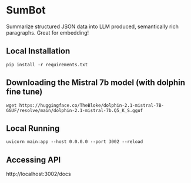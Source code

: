 # SumBot
Summarize structured JSON data into LLM produced, semantically rich paragraphs.  Great for embedding!

## Local Installation

```
pip install -r requirements.txt
```

## Downloading the Mistral 7b model (with dolphin fine tune)

```wget https://huggingface.co/TheBloke/dolphin-2.1-mistral-7B-GGUF/resolve/main/dolphin-2.1-mistral-7b.Q5_K_S.gguf```

## Local Running

```
uvicorn main:app --host 0.0.0.0 --port 3002 --reload
```

## Accessing API

http://localhost:3002/docs